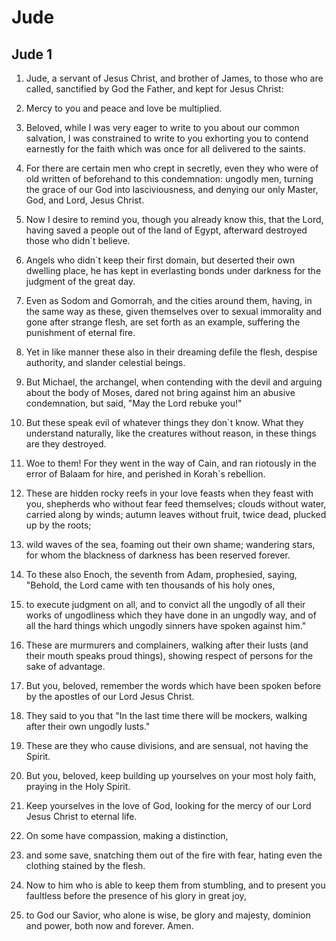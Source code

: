# Jude

## Jude 1

1. Jude, a servant of Jesus Christ, and brother of James, to those who are called, sanctified by God the Father, and kept for Jesus Christ:

2. Mercy to you and peace and love be multiplied.

3. Beloved, while I was very eager to write to you about our common salvation, I was constrained to write to you exhorting you to contend earnestly for the faith which was once for all delivered to the saints.

4. For there are certain men who crept in secretly, even they who were of old written of beforehand to this condemnation: ungodly men, turning the grace of our God into lasciviousness, and denying our only Master, God, and Lord, Jesus Christ.

5. Now I desire to remind you, though you already know this, that the Lord, having saved a people out of the land of Egypt, afterward destroyed those who didn`t believe.

6. Angels who didn`t keep their first domain, but deserted their own dwelling place, he has kept in everlasting bonds under darkness for the judgment of the great day.

7. Even as Sodom and Gomorrah, and the cities around them, having, in the same way as these, given themselves over to sexual immorality and gone after strange flesh, are set forth as an example, suffering the punishment of eternal fire.

8. Yet in like manner these also in their dreaming defile the flesh, despise authority, and slander celestial beings.

9. But Michael, the archangel, when contending with the devil and arguing about the body of Moses, dared not bring against him an abusive condemnation, but said, "May the Lord rebuke you!"

10. But these speak evil of whatever things they don`t know. What they understand naturally, like the creatures without reason, in these things are they destroyed.

11. Woe to them! For they went in the way of Cain, and ran riotously in the error of Balaam for hire, and perished in Korah`s rebellion.

12. These are hidden rocky reefs in your love feasts when they feast with you, shepherds who without fear feed themselves; clouds without water, carried along by winds; autumn leaves without fruit, twice dead, plucked up by the roots;

13. wild waves of the sea, foaming out their own shame; wandering stars, for whom the blackness of darkness has been reserved forever.

14. To these also Enoch, the seventh from Adam, prophesied, saying, "Behold, the Lord came with ten thousands of his holy ones,

15. to execute judgment on all, and to convict all the ungodly of all their works of ungodliness which they have done in an ungodly way, and of all the hard things which ungodly sinners have spoken against him."

16. These are murmurers and complainers, walking after their lusts (and their mouth speaks proud things), showing respect of persons for the sake of advantage.

17. But you, beloved, remember the words which have been spoken before by the apostles of our Lord Jesus Christ.

18. They said to you that "In the last time there will be mockers, walking after their own ungodly lusts."

19. These are they who cause divisions, and are sensual, not having the Spirit.

20. But you, beloved, keep building up yourselves on your most holy faith, praying in the Holy Spirit.

21. Keep yourselves in the love of God, looking for the mercy of our Lord Jesus Christ to eternal life.

22. On some have compassion, making a distinction,

23. and some save, snatching them out of the fire with fear, hating even the clothing stained by the flesh.

24. Now to him who is able to keep them from stumbling, and to present you faultless before the presence of his glory in great joy,

25. to God our Savior, who alone is wise, be glory and majesty, dominion and power, both now and forever. Amen.

